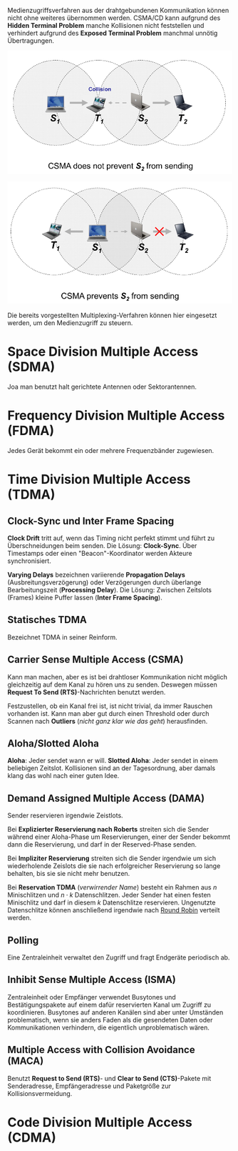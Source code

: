 Medienzugriffsverfahren aus der drahtgebundenen Kommunikation können nicht ohne weiteres übernommen werden. CSMA/CD kann aufgrund des **Hidden Terminal Problem** manche Kollisionen nicht feststellen und verhindert aufgrund des **Exposed Terminal Problem** manchmal unnötig Übertragungen.

![Hidden Terminal Problem Beispiel](/img/hidden-terminal.png)

![Hidden Terminal Problem Beispiel](/img/exposed-terminal.png)

Die bereits vorgestellten Multiplexing-Verfahren können hier eingesetzt werden, um den Medienzugriff zu steuern.


# Space Division Multiple Access (SDMA)
Joa man benutzt halt gerichtete Antennen oder Sektorantennen.


# Frequency Division Multiple Access (FDMA)
Jedes Gerät bekommt ein oder mehrere Frequenzbänder zugewiesen.


# Time Division Multiple Access (TDMA)

## Clock-Sync und Inter Frame Spacing
**Clock Drift** tritt auf, wenn das Timing nicht perfekt stimmt und führt zu Überschneidungen beim senden. Die Lösung: **Clock-Sync**. Über Timestamps oder einen "Beacon"-Koordinator werden Akteure synchronisiert.

**Varying Delays** bezeichnen variierende **Propagation Delays** (Ausbreitungsverzögerung) oder Verzögerungen durch überlange Bearbeitungszeit (**Processing Delay**). Die Lösung: Zwischen Zeitslots (Frames) kleine Puffer lassen (**Inter Frame Spacing**).

## Statisches TDMA
Bezeichnet TDMA in seiner Reinform.

## Carrier Sense Multiple Access (CSMA)
Kann man machen, aber es ist bei drahtloser Kommunikation nicht möglich gleichzeitig auf dem Kanal zu hören uns zu senden. Deswegen müssen **Request To Send (RTS)**-Nachrichten benutzt werden.

Festzustellen, ob ein Kanal frei ist, ist nicht trivial, da immer Rauschen vorhanden ist. Kann man aber gut durch einen Threshold oder durch Scannen nach **Outliers** (*nicht ganz klar wie das geht*) herausfinden.

## Aloha/Slotted Aloha
**Aloha**: Jeder sendet wann er will. **Slotted Aloha**: Jeder sendet in einem beliebigen Zeitslot. Kollisionen sind an der Tagesordnung, aber damals klang das wohl nach einer guten Idee.

## Demand Assigned Multiple Access (DAMA)
Sender reservieren irgendwie Zeistlots.

Bei **Explizierter Reservierung nach Roberts** streiten sich die Sender während einer Aloha-Phase um Reservierungen, einer der Sender bekommt dann die Reservierung, und darf in der Reserved-Phase senden.

Bei **Impliziter Reservierung** streiten sich die Sender irgendwie um sich wiederholende Zeislots die sie nach erfolgreicher Reservierung so lange behalten, bis sie sie nicht mehr benutzen.

Bei **Reservation TDMA** (*verwirrender Name*) besteht ein Rahmen aus $n$ Minischlitzen und $n \cdot k$ Datenschlitzen. Jeder Sender hat einen festen Minischlitz und darf in diesem $k$ Datenschlitze reservieren. Ungenutzte Datenschlitze können anschließend irgendwie nach [Round Robin](http://userpages.uni-koblenz.de/~mbrack/Dynamic%20Priority%20Round%20Robin.htm) verteilt werden.

## Polling
Eine Zentraleinheit verwaltet den Zugriff und fragt Endgeräte periodisch ab.

## Inhibit Sense Multiple Access (ISMA)
Zentraleinheit oder Empfänger verwendet Busytones und Bestätigungspakete auf einem dafür reservierten Kanal um Zugriff zu koordinieren. Busytones auf anderen Kanälen sind aber unter Umständen problematisch, wenn sie anders Faden als die gesendeten Daten oder Kommunikationen verhindern, die eigentlich unproblematisch wären.

## Multiple Access with Collision Avoidance (MACA)
Benutzt **Request to Send (RTS)**- und **Clear to Send (CTS)**-Pakete mit Senderadresse, Empfängeradresse und Paketgröße zur Kollisionsvermeidung.


# Code Division Multiple Access (CDMA)
